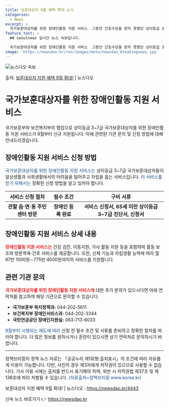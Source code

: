 ```yaml
---
title: 보훈대상자 9월 혜택 확대 소식
categories:
  - News
excerpt: >
  국가보훈대상자를 위한 장애인활동 지원 서비스  그동안 간호수당을 받지 못했던 상이등급 3~7급 국가보훈대상자…
feature_text: >
  ## seoulnews 실시간 뉴스 속보입니다.

  국가보훈대상자를 위한 장애인활동 지원 서비스  그동안 간호수당을 받지 못했던 상이등급 3~7급 국가보훈대상자…
image: 'https://newsdao.kr/res/images/meta/newsdao_breakingnews.jpg'
---
```


![뉴스다오 속보](https://newsdao.kr/res/images/meta/newsdao_breakingnews.jpg)

<p>출처: <a href="https://newsdao.kr/4443" rel="dofollow">보훈대상자 지원 혜택 9월 확대!</a> | 뉴스다오</p>

<h1><strong>국가보훈대상자를 위한 장애인활동 지원 서비스</strong></h1>

<p data-ke-size="size16">국가보훈부와 보건복지부의 협업으로 상이등급 3~7급 국가보훈대상자를 위한 장애인활동 지원 서비스가 9월부터 신규 지원됩니다. 이에 관련된 기관 문의 및 신청 방법에 대해 안내드리겠습니다.</p>

<h2 data-ke-size="size26">장애인활동 지원 서비스 신청 방법</h2>

<p><span style="color: #1a5490;">국가보훈대상자를 위한 장애인활동 지원 서비스는</span> 상이등급 3~7급 국가보훈대상자들이 일상생활과 사회생활에서의 어려움을 덜어주고 자립을 돕는 서비스입니다. <span style="color: #1a5490;">이 서비스를 받기 위해서는</span> 정확한 신청 방법을 알고 있어야 합니다.</p>

<table>
	<thead>
		<tr>
			<th><b>서비스 신청 절차</b></th>
			<th><b>필수 조건</b></th>
			<th><b>구비 서류</b></th>
		</tr>
	</thead>
	<tbody>
		<tr>
			<td style="text-align: center; height: 17px;"><b>관할 읍·면·동 주민센터 방문</b></td>
			<td style="text-align: center; height: 17px;"><b>장애인 등록 완료</b></td>
			<td style="text-align: center; height: 17px;"><b>서비스 신청서, 65세 미만 상이등급 3~7급 진단서, 신청서</b></td>
		</tr>
	</tbody>
</table>

<h2 data-ke-size="size26">장애인활동 지원 서비스 상세 내용</h2>

<p><b><span style="color: #ee2323;">장애인활동 지원 서비스는</span></b> 건강 검진, 이동지원, 가사 활동 지원 등을 포함하여 활동 보조와 방문목욕·간호 서비스를 제공합니다. 또한, 신체 기능과 자립생활 능력에 따라 월 97만 1000원∼775만 4000원까지의 서비스를 지원합니다.</p>

<h2 data-ke-size="size26">관련 기관 문의</h2>

<p><b><span style="color: #ee2323;">국가보훈대상자를 위한 장애인활동 지원 서비스에</span></b> 대한 추가 문의가 있으시다면 아래 연락처를 참고하여 해당 기관으로 문의할 수 있습니다.</p>
<ul>
	<li><b>국가보훈부 복지정책과:</b> 044-202-5611</li>
	<li><b>보건복지부 장애인서비스과:</b> 044-202-3344</li>
	<li><b>국민연금공단 장애인지원실:</b> 063-713-6033</li>
</ul>

<p><span style="color: #1a5490;">9월부터 시행되는 제도에 따라</span> 신청 전 필수 조건 및 서류를 준비하고 정확한 절차를 따라야 합니다. 더 많은 정보를 원하시거나 혼란이 있으시면 상기 연락처로 문의하시기 바랍니다. </p>

<p data-ke-size="size16"></p>

<hr>
<p data-ke-size="size16"></p>

<p>정책브리핑의 정책 뉴스 자료는 「공공누리 제1유형:출처표시」의 조건에 따라 자유롭게 이용이 가능합니다. 다만, 사진의 경우 제3자에게 저작권이 있으므로 사용할 수 없습니다. 기사 이용 시에는 출처를 반드시 표기해야 하며, 위반 시 저작권법 제37조 및 제138조에 따라 처벌될 수 있습니다. <span style="color: #1a5490;">(자료출처=정책브리핑 www.korea.kr)</span></p>
<p>보훈대상자 지원 혜택 9월 확대! | 뉴스다오  : <a href="https://newsdao.kr/4443">https://newsdao.kr/4443</a></p> 

신속 뉴스 바로가기 👉 <a href="https://newsdao.kr" rel="dofollow">https://newsdao.kr</a>


